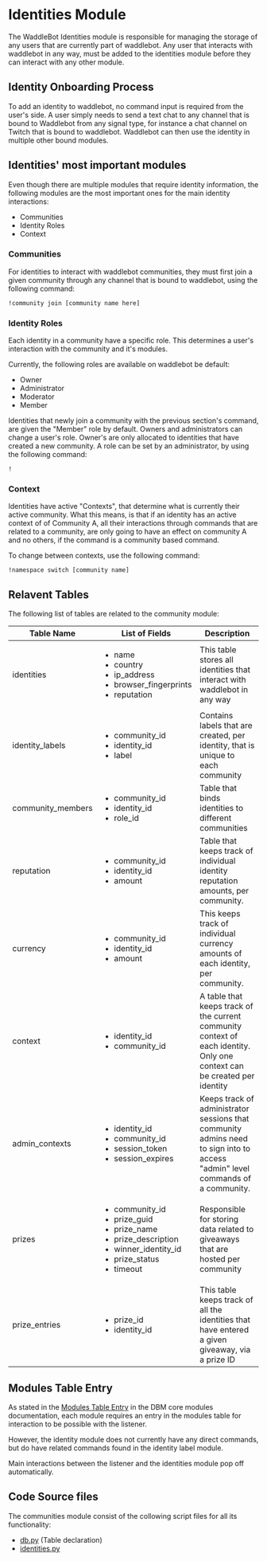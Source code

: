 # Identities Module

The WaddleBot Identities module is responsible for managing the storage of any users that are currently part of waddlebot. Any user that interacts with waddlebot in any way, must be added to the identities module before they can interact with any other module.

## Identity Onboarding Process

To add an identity to waddlebot, no command input is required from the user's side. A user simply needs to send a text chat to any channel that is bound to Waddlebot from any signal type, for instance a chat channel on Twitch that is bound to waddlebot. Waddlebot can then use the identity in multiple other bound modules. 

## Identities' most important modules

Even though there are multiple modules that require identity information, the following modules are the most important ones for the main identity interactions:

- Communities
- Identity Roles
- Context

### Communities

For identities to interact with waddlebot communities, they must first join a given community through any channel that is bound to waddlebot, using the following command:

`!community join [community name here]`

### Identity Roles

Each identity in a community have a specific role. This determines a user's interaction with the community and it's modules.

Currently, the following roles are available on waddlebot be default:

- Owner
- Administrator
- Moderator
- Member

Identities that newly join a community with the previous section's command, are given the "Member" role by default. Owners and administrators can change a user's role. Owner's are only allocated to identities that have created a new community. A role can be set by an administrator, by using the following command:

`!`

### Context

Identities have active "Contexts", that determine what is currently their active community. What this means, is that if an identity has an active context of of Community A, all their interactions through commands that are related to a community, are only going to have an effect on community A and no others, if the command is a community based command. 

To change between contexts, use the following command:

`!namespace switch [community name]`

## Relavent Tables

The following list of tables are related to the community module:

| Table Name | List of Fields | Description |
| --- | --- | --- |
| identities | <ul><li>name</li><li>country</li><li>ip_address</li><li>browser_fingerprints</li><li>reputation</li></ul> | This table stores all identities that interact with waddlebot in any way |
| identity_labels | <ul><li>community_id</li><li>identity_id</li><li>label</li></ul> | Contains labels that are created, per identity, that is unique to each community |
| community_members | <ul><li>community_id</li><li>identity_id</li><li>role_id</li></ul> | Table that binds identities to different communities |
| reputation | <ul><li>community_id</li><li>identity_id</li><li>amount</li></ul> | Table that keeps track of individual identity reputation amounts, per community. |
| currency | <ul><li>community_id</li><li>identity_id</li><li>amount</li></ul> | This keeps track of individual currency amounts of each identity, per community. |
| context | <ul><li>identity_id</li><li>community_id</li><ul> | A table that keeps track of the current community context of each identity. Only one context can be created per identity |
| admin_contexts | <ul><li>identity_id</li><li>community_id</li><li>session_token</li><li>session_expires</li></ul> | Keeps track of administrator sessions that community admins need to sign into to access "admin" level commands of a community. |
| prizes | <ul><li>community_id</li><li>prize_guid</li><li>prize_name</li><li>prize_description</li><li>winner_identity_id</li><li>prize_status</li><li>timeout</li></ul> | Responsible for storing data related to giveaways that are hosted per community |
| prize_entries | <ul><li>prize_id</li><li>identity_id</li></ul> | This table keeps track of all the identities that have entered a given giveaway, via a prize ID |

## Modules Table Entry

As stated in the [Modules Table Entry](https://github.com/PenguinCloud/WaddleBot-Core/blob/WaddleBot-Documentation/docs/core-modules/dbm_core_modules.md#modules-table-entry) in the DBM core modules documentation, each module requires an entry in the modules table for interaction to be possible with the listener. 

However, the identity module does not currently have any direct commands, but do have related commands found in the identity label module.

Main interactions between the listener and the identities module pop off automatically.

## Code Source files

The communities module consist of the collowing script files for all its functionality:

- [db.py](https://github.com/PenguinCloud/WaddleDBM/blob/1.1.0-test/models/db.py) (Table declaration)
- [identities.py](https://github.com/PenguinCloud/WaddleDBM/blob/1.1.0-test/controllers/identities.py)